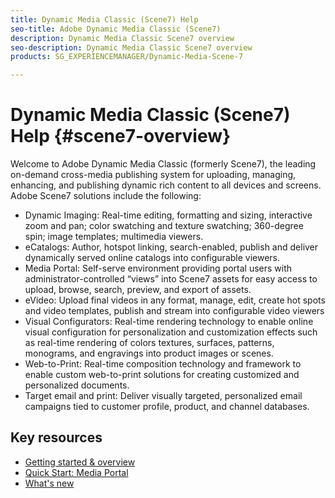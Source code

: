 ```yaml
---
title: Dynamic Media Classic (Scene7) Help
seo-title: Adobe Dynamic Media Classic (Scene7)
description: Dynamic Media Classic Scene7 overview
seo-description: Dynamic Media Classic Scene7 overview
products: SG_EXPERIENCEMANAGER/Dynamic-Media-Scene-7

---
```


# Dynamic Media Classic (Scene7) Help {#scene7-overview}

Welcome to Adobe Dynamic Media Classic (formerly Scene7), the leading on-demand cross-media publishing system for uploading, managing, enhancing, and publishing dynamic rich content to all devices and screens. Adobe Scene7 solutions include the following:

* Dynamic Imaging: Real-time editing, formatting and sizing, interactive zoom and pan; color swatching and texture swatching; 360-degree spin; image templates; multimedia viewers.
* eCatalogs: Author, hotspot linking, search-enabled, publish and deliver dynamically served online catalogs into configurable viewers.
* Media Portal: Self-serve environment providing portal users with administrator-controlled “views” into Scene7 assets for easy access to upload, browse, search, preview, and export of assets.
* eVideo: Upload final videos in any format, manage, edit, create hot spots and video templates, publish and stream into configurable video viewers
* Visual Configurators: Real-time rendering technology to enable online visual configuration for personalization and customization effects such as real-time rendering of colors textures, surfaces, patterns, monograms, and engravings into product images or scenes.
* Web-to-Print: Real-time composition technology and framework to enable custom web-to-print solutions for creating customized and personalized documents.
* Target email and print: Deliver visually targeted, personalized email campaigns tied to customer profile, product, and channel databases.

## Key resources

* [Getting started & overview](/help/scene7-platform-overview.md)
* [Quick Start: Media Portal](/help/quick-start-media-portal-administration.md)
* [What's new](/help/whats-new.md)

